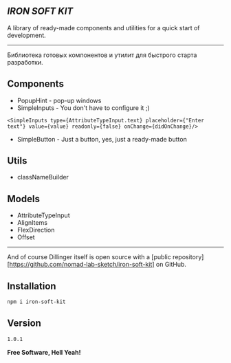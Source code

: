 ## _IRON SOFT KIT_

A library of ready-made components and utilities for a quick start of development.

---

Библиотека готовых компонентов и утилит для быстрого старта разработки.

## Components

- PopupHint - pop-up windows
- SimpleInputs - You don't have to configure it ;)

```
<SimpleInputs type={AttributeTypeInput.text} placeholder={"Enter text"} value={value} readonly={false} onChange={didOnChange}/>
```

- SimpleButton - Just a button, yes, just a ready-made button

## Utils

- classNameBuilder

## Models

- AttributeTypeInput
- AlignItems
- FlexDirection
- Offset

---

And of course Dillinger itself is open source with a [public repository][https://github.com/nomad-lab-sketch/iron-soft-kit]
on GitHub.

## Installation

```sh
npm i iron-soft-kit
```

## Version

```sh
1.0.1
```

**Free Software, Hell Yeah!**
